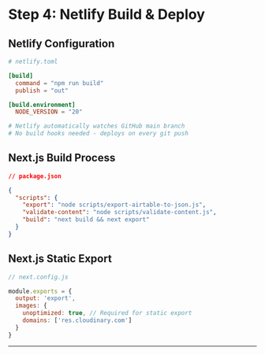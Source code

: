 # Step 4: Netlify Build & Deploy

## Netlify Configuration

```toml
# netlify.toml

[build]
  command = "npm run build"
  publish = "out"

[build.environment]
  NODE_VERSION = "20"

# Netlify automatically watches GitHub main branch
# No build hooks needed - deploys on every git push
```

## Next.js Build Process

```json
// package.json

{
  "scripts": {
    "export": "node scripts/export-airtable-to-json.js",
    "validate-content": "node scripts/validate-content.js",
    "build": "next build && next export"
  }
}
```

## Next.js Static Export

```javascript
// next.config.js

module.exports = {
  output: 'export',
  images: {
    unoptimized: true, // Required for static export
    domains: ['res.cloudinary.com']
  }
}
```

---
